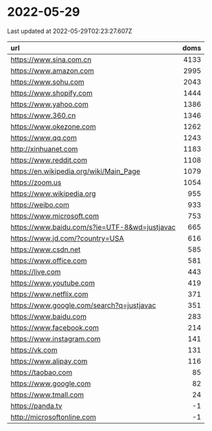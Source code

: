 # 2022-05-29

<!-- BEGIN -->
Last updated at 2022-05-29T02:23:27.607Z

url | doms
:- | -:
https://www.sina.com.cn | 4133
https://www.amazon.com | 2995
https://www.sohu.com | 2043
https://www.shopify.com | 1444
https://www.yahoo.com | 1386
https://www.360.cn | 1346
https://www.okezone.com | 1262
https://www.qq.com | 1243
http://xinhuanet.com | 1183
https://www.reddit.com | 1108
https://en.wikipedia.org/wiki/Main_Page | 1079
https://zoom.us | 1054
https://www.wikipedia.org | 955
https://weibo.com | 933
https://www.microsoft.com | 753
https://www.baidu.com/s?ie=UTF-8&wd=justjavac | 665
https://www.jd.com/?country=USA | 616
https://www.csdn.net | 585
https://www.office.com | 581
https://live.com | 443
https://www.youtube.com | 419
https://www.netflix.com | 371
https://www.google.com/search?q=justjavac | 351
https://www.baidu.com | 283
https://www.facebook.com | 214
https://www.instagram.com | 141
https://vk.com | 131
https://www.alipay.com | 116
https://taobao.com | 85
https://www.google.com | 82
https://www.tmall.com | 24
https://panda.tv | -1
http://microsoftonline.com | -1
<!-- END -->
